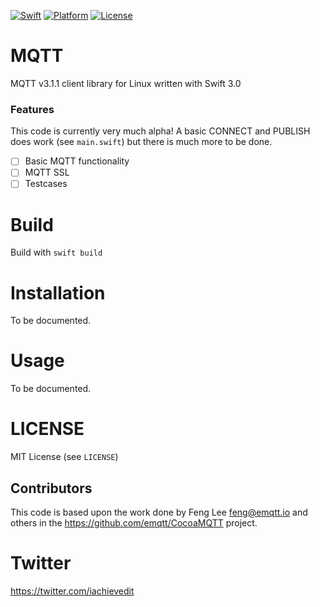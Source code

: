 [![Swift][swift-badge]][swift-url]
[![Platform][platform-badge]][platform-url]
[![License][mit-badge]][mit-url]

MQTT
=========

MQTT v3.1.1 client library for Linux written with Swift 3.0

### Features
This code is currently very much alpha!  A basic CONNECT and PUBLISH does work (see `main.swift`) but there is much more to be done.  
- [ ] Basic MQTT functionality
- [ ] MQTT SSL
- [ ] Testcases

Build
=====

Build with `swift build`


Installation
=====
To be documented.


Usage
=====
To be documented.

LICENSE
=======

MIT License (see `LICENSE`)

## Contributors

This code is based upon the work done by Feng Lee <feng@emqtt.io> and others in the https://github.com/emqtt/CocoaMQTT project.

Twitter
======

https://twitter.com/iachievedit

[swift-badge]: https://img.shields.io/badge/Swift-3.0-orange.svg?style=flat
[swift-url]: https://swift.org
[platform-badge]: https://img.shields.io/badge/Platforms-OS%20X%20--%20Linux-lightgray.svg?style=flat
[platform-url]: https://swift.org
[mit-badge]: https://img.shields.io/badge/License-MIT-blue.svg?style=flat
[mit-url]: https://tldrlegal.com/license/mit-license
